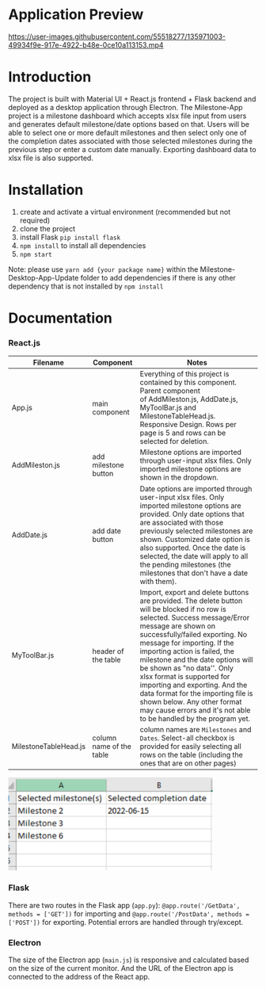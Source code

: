 # Application Preview
https://user-images.githubusercontent.com/55518277/135971003-49934f9e-917e-4922-b48e-0ce10a113153.mp4

# Introduction
The project is built with Material UI + React.js frontend + Flask backend and deployed as a desktop application through Electron. The Milestone-App project is a milestone dashboard which accepts xlsx file input from users and generates default milestone/date options based on that. Users will be able to select one or more default milestones and then select only one of the completion dates associated with those selected milestones during the previous step or enter a custom date manually. Exporting dashboard data to xlsx file is also supported.

# Installation
1. create and activate a virtual environment (recommended but not required)
2. clone the project
3. install Flask `pip install flask`
4. `npm install` to install all dependencies
5. `npm start`

Note: please use `yarn add {your package name}` within the Milestone-Desktop-App-Update folder to add dependencies if there is any other dependency that is not installed by `npm install` 

# Documentation
### React.js ###
Filename | Component | Notes
------------- | ------------- | -------------
App.js | main component | Everything of this project is contained by this component. Parent component of AddMileston.js, AddDate.js, MyToolBar.js and MilestoneTableHead.js. Responsive Design. Rows per page is 5 and rows can be selected for deletion.
AddMileston.js | add milestone button | Milestone options are imported through user-input xlsx files. Only imported milestone options are shown in the dropdown.
AddDate.js | add date button | Date options are imported through user-input xlsx files. Only imported milestone options are provided. Only date options that are associated with those previously selected milestones are shown. Customized date option is also supported. Once the date is selected, the date will apply to all the pending milestones (the milestones that don't have a date with them).
MyToolBar.js | header of the table | Import, export and delete buttons are provided. The delete button will be blocked if no row is selected. Success message/Error message are shown on successfully/failed exporting. No message for importing. If the importing action is failed, the milestone and the date options will be shown as "no data''. Only xlsx format is supported for importing and exporting. And the data format for the importing file is shown below. Any other format may cause errors and it's not able to be handled by the program yet.
MilestoneTableHead.js | column name of the table | column names are `Milestones` and `Dates`. Select-all checkbox is provided for easily selecting all rows on the table (including the ones that are on other pages)

![imput file format](docs/Format.PNG)

### Flask ###
There are two routes in the Flask app (`app.py`): `@app.route('/GetData', methods = ['GET'])` for importing and `@app.route('/PostData', methods = ['POST'])` for exporting. Potential errors are handled through try/except.

### Electron ###
The size of the Electron app (`main.js`) is responsive and calculated based on the size of the current monitor. And the URL of the Electron app is connected to the address of the React app.




